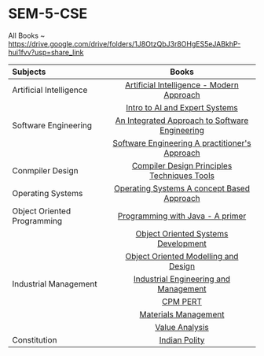 # SEM-5-CSE
All Books ~ https://drive.google.com/drive/folders/1J8OtzQbJ3r8OHgES5eJABkhP-hui1fvv?usp=share_link

| Subjects | Books |
| :-------- | :-----: |
| Artificial Intelligence | [Artificial Intelligence - Modern Approach](https://drive.google.com/file/d/1LNCjyRmKUSbbb9O45yafOEV9hZaf_a9B/view?usp=share_link) |
| | [Intro to AI and Expert Systems](https://drive.google.com/file/d/1mBO9vVw5mhOsA0OyZtWNjpYTYMa0Txiu/view?usp=share_link) |
| Software Engineering | [An Integrated Approach to Software Engineering](https://drive.google.com/file/d/1n9ntvfomJNGAourUDbzzsgbmDMlY2_wj/view?usp=share_link) |
| | [Software Engineering A practitioner's Approach](https://drive.google.com/file/d/1jqY343VUgDt4_n17JjZNJsxNOk0MKqFG/view?usp=share_link) |
| Conmpiler Design | [Compiler Design Principles Techniques Tools](https://drive.google.com/file/d/1LNsjLzWIbNym95jdUYtoZ5C8-JdfU7Ft/view?usp=share_link) |
| Operating Systems | [Operating Systems A concept Based Approach](https://drive.google.com/file/d/1jzWvNcWswdd2zLXGbgbNNowNeZRx2doZ/view?usp=share_link) |
| Object Oriented Programming | [Programming with Java - A primer](https://drive.google.com/file/d/1sZbn6IanXgOKWSnQ3rqCPoQQSSgrR0y0/view?usp=share_link) |
| | [Object Oriented Systems Development](https://drive.google.com/file/d/1perVmSSLZJtppXfwuLN5rYtmrd70k5Gf/view?usp=share_link) |
| | [Object Oriented Modelling and Design](https://drive.google.com/file/d/1LWOXU3yEA1WgVB6JQ9BVnw-nUqTpgAWl/view?usp=share_link) |
| Industrial Management | [Industrial  Engineering and Management](https://drive.google.com/file/d/1LoqI_Z-Gn3tkfGU6o5XEUhfrtfotUjb9/view?usp=share_link) |
| | [CPM PERT](https://drive.google.com/file/d/1KiFxhmKamKhkxwh_b-sA5TeFGGiG0euu/view?usp=share_link) |
| | [Materials Management](https://drive.google.com/file/d/1KUNpgg3AiVvTZtIEe5lYTXr4dNWqVZOY/view?usp=share_link) |
| | [Value Analysis](https://drive.google.com/file/d/1KG9UlY3SNj1aiMXCV0E_tuX3MzthWxx8/view?usp=share_link) |
| Constitution | [Indian Polity](https://drive.google.com/file/d/1LVWSjM43kZ9zCFRUviyzhYdWXLzkw_KU/view?usp=share_link) | 
